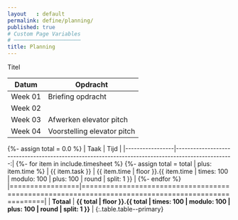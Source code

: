 ```yaml
---
layout   : default
permalink: define/planning/
published: true
# Custom Page Variables
# ─────────────────────
title: Planning
---
```


Titel


|Datum|Opdracht|       
|-----|--------|
|   Week 01   |   Briefing opdracht  |
|   Week 02   |   
|   Week 03   |   Afwerken elevator pitch
|   Week 04   |   Voorstelling elevator pitch      

{%- assign total = 0.0 %}
| Taak            |                                                                                              Tijd |
|-----------------|--------------------------------------------------------------------------------------------------:|
{%- for item in include.timesheet %}
    {%- assign total = total | plus: item.time %}
| {{ item.task }} | {{ item.time | floor }}.{{ item.time | times: 100 | modulo: 100 | plus: 100 | round | split: 1 }} |
{%- endfor %}
|=================|===================================================================================================|
| **Totaal**      | **{{ total | floor }}.{{ total | times: 100 | modulo: 100 | plus: 100 | round | split: 1 }}**     |
{:.table.table--primary}